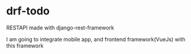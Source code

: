 # drf-todo
RESTAPI made with django-rest-framework

I am going to integrate mobile app, and frontend framework(VueJs) with this framework
